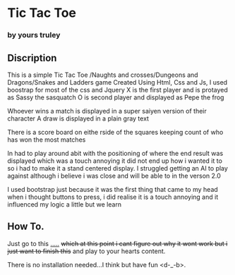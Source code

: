 

# Tic Tac Toe
### by yours truley



## Discription

This is a simple Tic Tac Toe /Naughts and crosses/Dungeons and Dragons/Snakes and Ladders game 
Created Using Html, Css and Js, I used boostrap for most of the css and Jquery
X is the first player and is protayed as Sassy the sasquatch 
O is second player and displayed as Pepe the frog 

Whoever wins a match is displayed in a super saiyen version of their character
A draw is displayed in a plain gray text 

There is a score board on eithe rside of the squares keeping count of who has won the most matches

In had to play around abit with the positioning of where the end result was displayed which was a touch annoying it did not end up 
how i wanted it to so i had to make it a stand centered display.
I struggled getting an AI to play against although i believe i was close and will be able to in the verson 2.0

I used bootstrap just because it was the first thing that came to my head when i thought buttons to press, i did realise it is a touch annoying and it influenced my logic a little but we learn

## How To.

Just go to this [.....](https://tsharliz-joma.github.io/TicYourTacMyToe/) ~~which at this point i cant figure out why it wont work but i just want to finish this~~ and play to your hearts content.

There is no installation needed...I think but have fun <d-_-b>.
